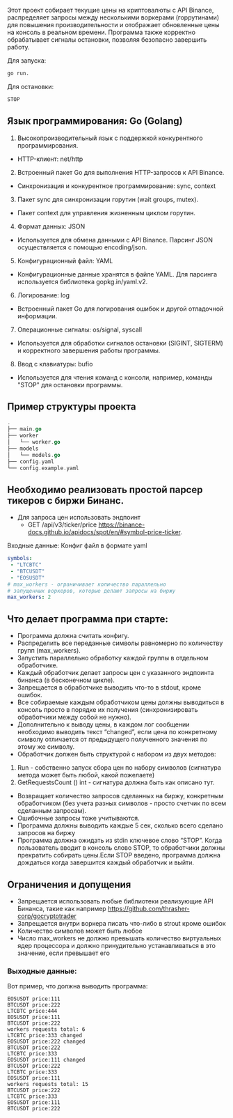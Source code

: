 
Этот проект собирает текущие цены на криптовалюты с API Binance, распределяет запросы между несколькими воркерами (горрутинами) для повышения производительности и отображает обновленные цены на консоль в реальном времени. Программа также корректно обрабатывает сигналы остановки, позволяя безопасно завершить работу.

Для запуска:
```bash
go run.
```

Для остановки:
```bash
STOP
```

## Язык программирования: Go (Golang)

1. Высокопроизводительный язык с поддержкой конкурентного программирования.
  + HTTP-клиент: net/http

2. Встроенный пакет Go для выполнения HTTP-запросов к API Binance.
  + Синхронизация и конкурентное программирование: sync, context

3. Пакет sync для синхронизации горутин (wait groups, mutex).
  + Пакет context для управления жизненным циклом горутин.

4. Формат данных: JSON

  + Используется для обмена данными с API Binance. Парсинг JSON осуществляется с помощью encoding/json.
5. Конфигурационный файл: YAML

  + Конфигурационные данные хранятся в файле YAML. Для парсинга используется библиотека gopkg.in/yaml.v2.
6. Логирование: log

  + Встроенный пакет Go для логирования ошибок и другой отладочной информации.
7. Операционные сигналы: os/signal, syscall

  + Используется для обработки сигналов остановки (SIGINT, SIGTERM) и корректного завершения работы программы.
8. Ввод с клавиатуры: bufio

  + Используется для чтения команд с консоли, например, команды "STOP" для остановки программы.

## Пример структуры проекта

```go
.
├── main.go
├── worker
│   └── worker.go
├── models
│   └── models.go
├── config.yaml
└── config.example.yaml
```

## Необходимо реализовать простой парсер тикеров с биржи Бинанс.

+ Для запроса цен использовать эндпоинт 
  + GET /api/v3/ticker/price https://binance-docs.github.io/apidocs/spot/en/#symbol-price-ticker.

Входные данные:
Конфиг файл в формате yaml

```yaml
symbols:
 - "LTCBTC"
 - "BTCUSDT"
 - "EOSUSDT"
# max_workers - ограничивает количество параллельно 
# запущенных воркеров, которые делают запросы на биржу
max_workers: 2
```

## Что делает программа при старте:

* Программа должна считать конфигу. 
* Распределить все переданные символы равномерно по количеству групп (max_workers). 
* Запустить параллельно обработку каждой группы в отдельном обработчике. 
* Каждый обработчик делает запросы цен с указанного эндпоинта бинанса (в бесконечном цикле). 
* Запрещается в обработчике выводить что-то в stdout, кроме ошибок. 
* Все собираемые каждым обработчиком цены должны выводиться в консоль просто в порядке их получения (синхронизировать обработчики между собой не нужно). 
* Дополнительно к выводу цены, в каждом лог сообщении необходимо выводить текст “changed”, если цена по конкретному символу отличается от предыдущего полученного значения по этому же символу. 
* Обработчик должен быть структурой с набором из двух методов:

1.  Run - собственно запуск сбора цен по набору символов (сигнатура метода может быть любой, какой пожелаете)
2.  GetRequestsCount () int - сигнатура должна быть как описано тут.
  + Возвращает количество запросов сделанных на биржу, конкретным обработчиком (без учета разных символов - просто счетчик по всем сделанным запросам). 
  + Ошибочные запросы тоже учитываются.
  + Программа должны выводить каждые 5 сек, сколько всего сделано запросов на биржу
  + Программа должна ожидать из stdin ключевое слово “STOP”. Когда пользователь вводит в консоль слово STOP, то обработчики должны прекратить собирать цены.Если STOP введено, программа должна дождаться когда завершится каждый обработчик и выйти.

## Ограничения и допущения
-  Запрещается использовать любые библиотеки реализующие API Бинанса, такие как например https://github.com/thrasher-corp/gocryptotrader
-  Запрещается внутри воркера писать что-либо в strout кроме ошибок
-  Количество символов может быть любое
-  Число max_workers не должно превышать количество виртуальных ядер процессора и должно принудительно устанавливаться в это значение, если превышает его

### Выходные данные:

Вот пример, что должна выводить программа:

```
EOSUSDT price:111
BTCUSDT price:222
LTCBTC price:444
EOSUSDT price:111
BTCUSDT price:222
workers requests total: 6
LTCBTC price:333 changed
EOSUSDT price:222 changed
BTCUSDT price:222
LTCBTC price:333
EOSUSDT price:111 changed
BTCUSDT price:222
LTCBTC price:333
EOSUSDT price:111
workers requests total: 15
BTCUSDT price:222
LTCBTC price:333
EOSUSDT price:111
BTCUSDT price:222
```